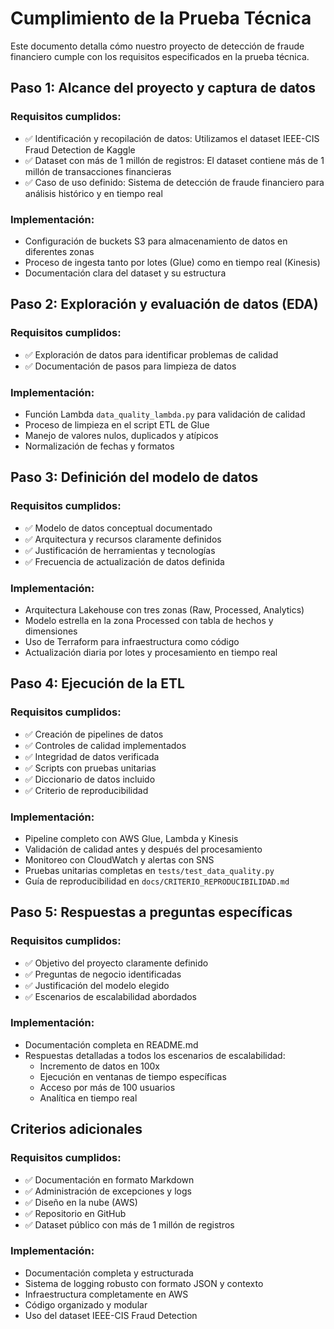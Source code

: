 # Cumplimiento de la Prueba Técnica

Este documento detalla cómo nuestro proyecto de detección de fraude financiero cumple con los requisitos especificados en la prueba técnica.

## Paso 1: Alcance del proyecto y captura de datos

### Requisitos cumplidos:
- ✅ Identificación y recopilación de datos: Utilizamos el dataset IEEE-CIS Fraud Detection de Kaggle
- ✅ Dataset con más de 1 millón de registros: El dataset contiene más de 1 millón de transacciones financieras
- ✅ Caso de uso definido: Sistema de detección de fraude financiero para análisis histórico y en tiempo real

### Implementación:
- Configuración de buckets S3 para almacenamiento de datos en diferentes zonas
- Proceso de ingesta tanto por lotes (Glue) como en tiempo real (Kinesis)
- Documentación clara del dataset y su estructura

## Paso 2: Exploración y evaluación de datos (EDA)

### Requisitos cumplidos:
- ✅ Exploración de datos para identificar problemas de calidad
- ✅ Documentación de pasos para limpieza de datos

### Implementación:
- Función Lambda `data_quality_lambda.py` para validación de calidad
- Proceso de limpieza en el script ETL de Glue
- Manejo de valores nulos, duplicados y atípicos
- Normalización de fechas y formatos

## Paso 3: Definición del modelo de datos

### Requisitos cumplidos:
- ✅ Modelo de datos conceptual documentado
- ✅ Arquitectura y recursos claramente definidos
- ✅ Justificación de herramientas y tecnologías
- ✅ Frecuencia de actualización de datos definida

### Implementación:
- Arquitectura Lakehouse con tres zonas (Raw, Processed, Analytics)
- Modelo estrella en la zona Processed con tabla de hechos y dimensiones
- Uso de Terraform para infraestructura como código
- Actualización diaria por lotes y procesamiento en tiempo real

## Paso 4: Ejecución de la ETL

### Requisitos cumplidos:
- ✅ Creación de pipelines de datos
- ✅ Controles de calidad implementados
- ✅ Integridad de datos verificada
- ✅ Scripts con pruebas unitarias
- ✅ Diccionario de datos incluido
- ✅ Criterio de reproducibilidad

### Implementación:
- Pipeline completo con AWS Glue, Lambda y Kinesis
- Validación de calidad antes y después del procesamiento
- Monitoreo con CloudWatch y alertas con SNS
- Pruebas unitarias completas en `tests/test_data_quality.py`
- Guía de reproducibilidad en `docs/CRITERIO_REPRODUCIBILIDAD.md`

## Paso 5: Respuestas a preguntas específicas

### Requisitos cumplidos:
- ✅ Objetivo del proyecto claramente definido
- ✅ Preguntas de negocio identificadas
- ✅ Justificación del modelo elegido
- ✅ Escenarios de escalabilidad abordados

### Implementación:
- Documentación completa en README.md
- Respuestas detalladas a todos los escenarios de escalabilidad:
  - Incremento de datos en 100x
  - Ejecución en ventanas de tiempo específicas
  - Acceso por más de 100 usuarios
  - Analítica en tiempo real

## Criterios adicionales

### Requisitos cumplidos:
- ✅ Documentación en formato Markdown
- ✅ Administración de excepciones y logs
- ✅ Diseño en la nube (AWS)
- ✅ Repositorio en GitHub
- ✅ Dataset público con más de 1 millón de registros

### Implementación:
- Documentación completa y estructurada
- Sistema de logging robusto con formato JSON y contexto
- Infraestructura completamente en AWS
- Código organizado y modular
- Uso del dataset IEEE-CIS Fraud Detection 